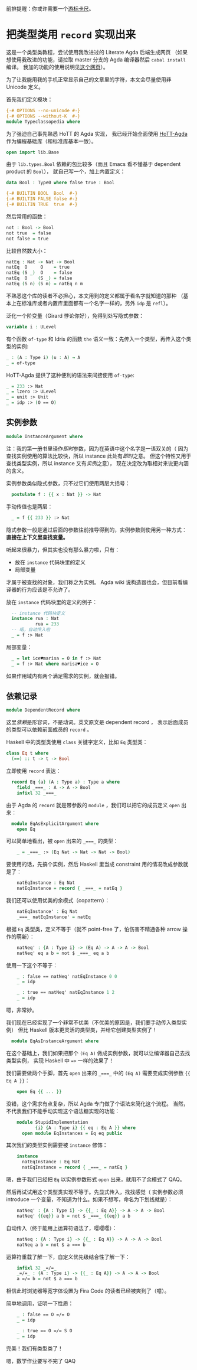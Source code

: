 ---
---

前排提醒：你或许需要一个[游标卡尺][游标卡尺]。

# 把类型类用 `record` 实现出来

 [使用说明]: https://agda.readthedocs.io/en/latest/tools/generating-html.html
 [HoTT-Agda]: https://github.com/HoTT/HoTT-Agda/tree/master/core/lib
 [游标卡尺]: https://baike.baidu.com/item/%E6%B8%B8%E6%A0%87%E5%8D%A1%E5%B0%BA

这是一个类型类教程，尝试使用我改进过的 Literate Agda 后端生成网页
（如果想使用我改进的功能，请拉取 master 分支的 Agda 编译器然后 `cabal install` 编译。
我加的功能的使用说明见[这个网页][使用说明]）。

为了让我能用我的手机正常显示自己的文章里的字符，本文会尽量使用非 Unicode 定义。

首先我们定义模块：

```agda
{-# OPTIONS --no-unicode #-}
{-# OPTIONS --without-K  #-}
module Typeclassopedia where
```

为了强迫自己事先熟悉 HoTT 的 Agda 实现，
我已经开始全面使用 [HoTT-Agda][HoTT-Agda] 作为编程基础库（和标准库基本一致）。

```agda
open import lib.Base
```

由于 `lib.types.Bool` 依赖的包比较多（而且 Emacs 看不懂基于 dependent product 的 `Bool`），
就自己写一个，加上内置定义：

```agda
data Bool : Type0 where false true : Bool

{-# BUILTIN BOOL  Bool  #-}
{-# BUILTIN FALSE false #-}
{-# BUILTIN TRUE  true  #-}
```

然后常用的函数：

```agda
not : Bool -> Bool
not true  = false
not false = true
```

比较自然数大小：

```agda
natEq : Nat -> Nat -> Bool
natEq  O     O    = true
natEq (S _)  O    = false
natEq  O    (S _) = false
natEq (S n) (S m) = natEq n m
```

不熟悉这个库的读者不必担心，本文用到的定义都属于看名字就知道的那种
（基本上在标准库或者内置库里面都有一个名字一样的，另外 `idp` 是 `refl`）。

泛化一个阶变量（Girard 悖论你好），免得到处写隐式参数：

```agda
variable i : ULevel
```

有个函数 `of-type` 和 Idris 的函数 `the` 语义一致：先传入一个类型，再传入这个类型的实例:

```agda
_ : (A : Type i) (u : A) → A
_ = of-type
```

HoTT-Agda 提供了这种便利的语法来间接使用 `of-type`:

```agda
_ = 233 :> Nat
_ = lzero :> ULevel
_ = unit :> Unit
_ = idp :> (O == O)
```

## 实例参数

```agda
module InstanceArgument where
```

注：我的第一册书里译作*即时*参数，因为在英语中这个名字是一语双关的（
因为查找实例使用的算法比较快，所以 instance 此处有*即时*之意。
但这个特性又用于查找类型实例，所以 instance 又有*实例*之意），
现在决定改为取相对来说更内涵的含义。

实例参数类似隐式参数，只不过它们使用两层大括号：

```agda
  postulate f : {{ x : Nat }} -> Nat
```

手动传值也是两层：

```agda
  _ = f {{ 233 }} :> Nat
```

隐式参数一般是通过后面的参数往前推导得到的，实例参数则使用另一种方式：
**直接在上下文里查找变量。**

听起来很暴力，但其实也没有那么暴力啦，只有：

+ 放在 `instance` 代码块里的定义
+ 局部变量

才属于被查找的对象，我们称之为实例。
Agda wiki 说构造器也会，但目前看编译器的行为应该是不允许了。

放在 `instance` 代码块里的定义的例子：

```agda
  -- instance 代码块定义
  instance rua : Nat
           rua = 233
  -- 喏，自动传入啦
  _ = f :> Nat
```

局部变量：

```agda
  _ = let ice♥marisa = O in f :> Nat
  _ = f :> Nat where marisa♥ice = O
```

如果作用域内有两个满足需求的实例，就会报错。

## 依赖记录

```agda
module DependentRecord where
```

这里*依赖*是形容词，不是动词。英文原文是 dependent record ，
表示后面成员的类型可以依赖前面成员的 `record` 。

Haskell 中的类型类使用 `class` 关键字定义，比如 `Eq` 类型类：

```haskell
class Eq t where
  (==) :: t -> t -> Bool
```

立即使用 `record` 表达：

```agda
  record Eq {a} (A : Type a) : Type a where
    field _===_ : A -> A -> Bool
    infixl 32 _===_
```

由于 Agda 的 `record` 就是带参数的 `module` ，我们可以把它的成员定义 `open` 出来：

```agda
  module EqAsExplicitArgument where
    open Eq
```

可以简单地看出，被 `open` 出来的 `_===_` 的类型：

```agda
    _ = _===_ :> (Eq Nat -> Nat -> Nat -> Bool)
```

要使用的话，先搞个实例，然后 Haskell 里当成 constraint 用的情况改成参数就是了：

```agda
    natEqInstance : Eq Nat
    natEqInstance = record { _===_ = natEq }
```

我们还可以使用优美的余模式（copattern）：

```agda
    natEqInstance' : Eq Nat
    _===_ natEqInstance' = natEq
```

根据 `Eq` 类型类，定义不等于（就不 point-free 了，怕伤害不精通各种 arrow 操作的萌新）：

```agda
    natNeq' : {A : Type i} -> (Eq A) -> A -> A -> Bool
    natNeq' eq a b = not $ _===_ eq a b
```

使用一下这个不等于：

```agda
    _ : false == natNeq' natEqInstance 0 0
    _ = idp

    _ : true == natNeq' natEqInstance 1 2
    _ = idp
```

嗯，非常妙。

我们现在已经实现了一个非常不优美（不优美的原因是，我们要手动传入类型实例）
但比 Haskell 版本更灵活的类型类，并给它创建类型实例了！

```agda
  module EqAsInstanceArgument where
```

在这个基础上，我们如果把那个 `(Eq A)` 做成实例参数，就可以让编译器自己去找类型实例，
实现 Haskell 中 `=>` 一样的效果了！

我们需要做两个手脚，首先 `open` 出来的 `_===_` 中的 `(Eq A)` 需要变成实例参数 `{{ Eq A }}`：

```agda
    open Eq {{ ... }}
```

没错，这个需求有点复杂，所以 Agda 专门做了个语法来简化这个流程。
当然，不代表我们不能手动实现这个语法糖实现的功能：

```agda
    module StupidImplementation
           {i} {A : Type i} {{ eq : Eq A }} where
      open module EqInstances = Eq eq public
```

其次我们的类型实例需要被 `instance` 修饰：

```agda
    instance
      natEqInstance : Eq Nat
      natEqInstance = record { _===_ = natEq }
```

嗯，由于我们已经把 `Eq` 以实例参数形式 `open` 出来，就用不了余模式了 QAQ。

然后再试试用这个类型类实现不等于。先显式传入，找找感觉（
实例参数必须 introduce 一个变量，不知道为什么。如果不想写，命名为下划线就是）：

```agda
    natNeq' : {A : Type i} -> {{_ : Eq A}} -> A -> A -> Bool
    natNeq' {{eq}} a b = not $ _===_ {{eq}} a b
```

自动传入（终于能用上运算符语法了，嘤嘤嘤）：

```agda
    natNeq : {A : Type i} -> {{_ : Eq A}} -> A -> A -> Bool
    natNeq a b = not $ a === b
```

运算符重载了解一下，自定义优先级结合性了解一下：

```agda
    infixl 32 _=/=_
    _=/=_ : {A : Type i} -> {{_ : Eq A}} -> A -> A -> Bool
    a =/= b = not $ a === b
```

相信此时浏览器等宽字体设置为 Fira Code 的读者已经被爽到了（噫）。

简单地调用，证明一下性质：

```agda
    _ : false == O =/= O
    _ = idp

    _ : true == O =/= S O
    _ = idp
```

完美！我们有类型类了！

嗯，数学作业要写不完了 QAQ

